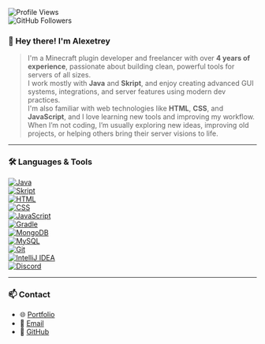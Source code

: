 <!-- GitHub Profile README for alexetrey -->

![Profile Views](https://komarev.com/ghpvc/?username=alexetrey&style=flat-square)  
![GitHub Followers](https://img.shields.io/github/followers/alexetrey?style=social)

 ### 👋 Hey there! I'm **Alexetrey**
> I'm a Minecraft plugin developer and freelancer with over **4 years of experience**, passionate about building clean, powerful tools for servers of all sizes.  
> I work mostly with **Java** and **Skript**, and enjoy creating advanced GUI systems, integrations, and server features using modern dev practices.  
> I'm also familiar with web technologies like **HTML**, **CSS**, and **JavaScript**, and I love learning new tools and improving my workflow.  
> When I’m not coding, I’m usually exploring new ideas, improving old projects, or helping others bring their server visions to life.

---

### 🛠️ Languages & Tools

[![Java](https://img.shields.io/badge/Java-ED8B00?style=flat&logo=java&logoColor=white)](https://www.oracle.com/java/)  
[![Skript](https://img.shields.io/badge/Skript-00BFFF?style=flat&logo=script&logoColor=white)](https://skriptlang.github.io/)  
[![HTML](https://img.shields.io/badge/HTML5-E34F26?style=flat&logo=html5&logoColor=white)](https://developer.mozilla.org/en-US/docs/Web/HTML)  
[![CSS](https://img.shields.io/badge/CSS3-1572B6?style=flat&logo=css3&logoColor=white)](https://developer.mozilla.org/en-US/docs/Web/CSS)  
[![JavaScript](https://img.shields.io/badge/JavaScript-F7DF1E?style=flat&logo=javascript&logoColor=black)](https://developer.mozilla.org/en-US/docs/Web/JavaScript)  
[![Gradle](https://img.shields.io/badge/Gradle-02303A?style=flat&logo=gradle&logoColor=white)](https://gradle.org/)  
[![MongoDB](https://img.shields.io/badge/MongoDB-47A248?style=flat&logo=mongodb&logoColor=white)](https://www.mongodb.com/)  
[![MySQL](https://img.shields.io/badge/MySQL-00758F?style=flat&logo=mysql&logoColor=white)](https://www.mysql.com/)  
[![Git](https://img.shields.io/badge/Git-F05032?style=flat&logo=git&logoColor=white)](https://git-scm.com/)  
[![IntelliJ IDEA](https://img.shields.io/badge/IntelliJ-000000?style=flat&logo=intellij-idea&logoColor=white)](https://www.jetbrains.com/idea/)  
[![Discord](https://img.shields.io/badge/Discord%20Integration-5865F2?style=flat&logo=discord&logoColor=white)](https://discord.com/developers/docs/intro)

---

### 📫 Contact

- 🌐 [Portfolio](https://alexetreyportfolio.unaux.com/portfolio)  
- 📧 [Email](mailto:alexetrey@gmail.com)  
- 💼 [GitHub](https://github.com/alexetrey)

